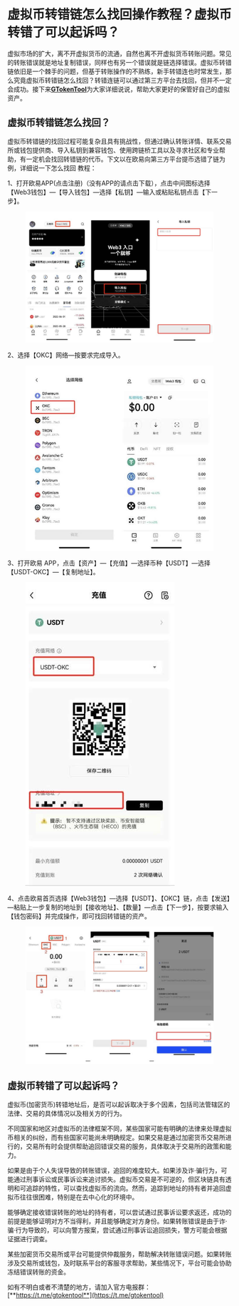 # 虚拟币转错链怎么找回操作教程？虚拟币转错了可以起诉吗？

虚拟市场的扩大，离不开虚拟货币的流通，自然也离不开虚拟货币转账问题。常见的转账错误就是地址复制错误，同样也有另一个错误就是链选择错误。虚拟币转错链依旧是一个棘手的问题，但基于转账操作的不熟练，新手转错连也时常发生，那么究竟虚拟币转错链怎么找回？转错连链可以通过第三方平台去找回，但并不一定会成功。接下来[**GTokenTool**](https://www.gtokentool.com)为大家详细说说，帮助大家更好的保管好自己的虚拟资产。

## 虚拟币转错链怎么找回？

虚拟币转错链的找回过程可能复杂且具有挑战性，但通过确认转账详情、联系交易所或钱包提供商、导入私钥到兼容钱包、使用跨链桥工具以及寻求社区和专业帮助，有一定机会找回转错链的代币。下文以在欧易向第三方平台提币选错了链为例，详细说一下怎么找回 教程：

1、打开欧易APP(点击注册)（没有APP的请点击下载），点击中间图标选择【Web3钱包】—【导入钱包】—选择【私钥】—输入或粘贴私钥点击【下一步】。

<figure><img src="../../.gitbook/assets/1.jpg" alt=""><figcaption></figcaption></figure>

2、选择【OKC】网络—按要求完成导入。

<figure><img src="../../.gitbook/assets/2.jpg" alt=""><figcaption></figcaption></figure>

3、打开欧易 APP，点击【资产】—【充值】—选择币种【USDT】—选择【USDT-OKC】—【复制地址】。

<figure><img src="../../.gitbook/assets/3.jpg" alt=""><figcaption></figcaption></figure>

4、点击欧易首页选择【Web3钱包】—选择【USDT】、【OKC】链，点击【发送】—粘贴上一步复制的地址到【接收地址】、【数量】—点击【下一步】，按要求输入【钱包密码】并完成操作，即可找回转错链的资产。

<figure><img src="../../.gitbook/assets/4.jpg" alt=""><figcaption></figcaption></figure>

## 虚拟币转错了可以起诉吗？

虚拟币(加密货币)转错地址后，是否可以起诉取决于多个因素，包括司法管辖区的法律、交易的具体情况以及相关方的行为。

不同国家和地区对虚拟币的法律框架不同，某些国家可能有明确的法律来处理虚拟币相关的纠纷，而有些国家可能尚未明确规定。如果交易是通过加密货币交易所进行的，交易所有时会提供帮助追回错误交易的服务，具体取决于交易所的政策和能力。

如果是由于个人失误导致的转账错误，追回的难度较大。如果涉及诈·骗行为，可能通过刑事诉讼或民事诉讼来追讨损失。虚拟币交易是不可逆的，但区块链具有透明和可追踪的特性，可以查找虚拟币的流向。然而，追踪到地址的持有者并追回虚拟币往往很困难，特别是在去中心化的环境中。

能够确定接收错误转账的地址的持有者，可以尝试通过民事诉讼要求返还，成功的前提是能够证明对方不当得利，并且能够确定对方身份。如果转账错误是由于诈·骗·行为导致的，可以向警方报案，尝试通过刑事诉讼追回损失，警方可能会根据证据进行调查。

某些加密货币交易所或平台可能提供仲裁服务，帮助解决转账错误问题。如果转账涉及交易所或钱包，及时联系平台的客服寻求帮助，某些情况下，平台可能会协助冻结错误转账的资金。

如有不明白或者不清楚的地方，请加入官方电报群：[**https://t.me/gtokentool**](https://t.me/gtokentool)

